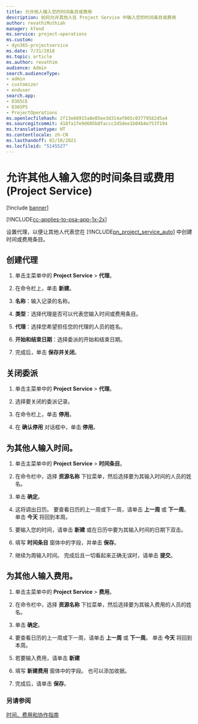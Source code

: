 ```yaml
---
title: 允许他人输入您的时间条目或费用
description: 如何允许其他人在 Project Service 中输入您的时间条目或费用
author: revathiMuthiah
manager: kfend
ms.service: project-operations
ms.custom:
- dyn365-projectservice
ms.date: 7/31/2018
ms.topic: article
ms.author: revathim
audience: Admin
search.audienceType:
- admin
- customizer
- enduser
search.app:
- D365CE
- D365PS
- ProjectOperations
ms.openlocfilehash: 2f13e66915a8e05ee3d314af065c03779582d5a4
ms.sourcegitcommit: 418fa1fe9d605b8faccc2d5dee1b04b4e753f194
ms.translationtype: HT
ms.contentlocale: zh-CN
ms.lasthandoff: 02/10/2021
ms.locfileid: "5145527"
---
```

# <a name="allow-someone-else-to-enter-your-time-entry-or-expense-project-service"></a>允许其他人输入您的时间条目或费用 (Project Service)

[!include [banner](../includes/psa-now-project-operations.md)]

[!INCLUDE[cc-applies-to-psa-app-1x-2x](../includes/cc-applies-to-psa-app-1x-2x.md)]

设置代理，以便让其他人代表您在 [!INCLUDE[pn_project_service_auto](../includes/pn-project-service-auto.md)] 中创建时间或费用条目。  
  
## <a name="create-a-delegate"></a>创建代理  
  
1.  单击主菜单中的 **Project Service** > **代理**。  
  
2.  在命令栏上，单击 **新建**。  
  
3. **名称**：输入记录的名称。  
  
4. **类型**：选择代理是否可以代表您输入时间或费用条目。  
  
5. **代理**：选择您希望担任您的代理的人员的姓名。  
  
6. **开始和结束日期**：选择委派的开始和结束日期。  
  
7.  完成后，单击 **保存并关闭**。  
  
## <a name="turn-off-delegation"></a>关闭委派  
  
1.  单击主菜单中的 **Project Service** > **代理**。  
  
2.  选择要关闭的委派记录。  
  
3.  在命令栏上，单击 **停用**。  
  
4.  在 **确认停用** 对话框中，单击 **停用**。  
  
## <a name="enter-time-for-someone-else"></a>为其他人输入时间。  
  
1.  单击主菜单中的 **Project Service** > **时间条目**。  
  
2.  在命令栏中，选择 **资源名称** 下拉菜单，然后选择要为其输入时间的人员的姓名。  
  
3.  单击 **确定**。  
  
4.  这将调出日历。 要查看日历的上一周或下一周，请单击 **上一周** 或 **下一周**。 单击 **今天** 将回到本周。  
  
5.  要输入您的时间，请单击 **新建** 或在日历中要为其输入时间的日期下双击。  
  
6.  填写 **时间条目** 窗体中的字段，并单击 **保存**。  
  
7.  继续为周输入时间。 完成后且一切看起来正确无误时，请单击 **提交**。  
  
## <a name="enter-expenses-for-someone-else"></a>为其他人输入费用。  
  
1.  单击主菜单中的 **Project Service** > **费用**。  
  
2.  在命令栏中，选择 **资源名称** 下拉菜单，然后选择要为其输入费用的人员的姓名。  
  
3.  单击 **确定**。  
  
4.  要查看日历的上一周或下一周，请单击 **上一周** 或 **下一周**。 单击 **今天** 将回到本周。  
  
5.  若要输入费用，请单击 **新建**  
  
6.  填写 **新建费用** 窗体中的字段。 也可以添加收据。  
  
7.  完成后，请单击 **保存**。  
  
### <a name="see-also"></a>另请参阅  
 [时间、费用和协作指南](../psa/time-expense-collaboration-guide.md)
